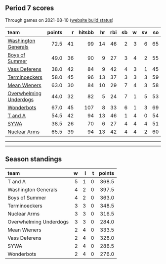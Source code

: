 

## Period 7 scores

Through games on 2021-08-10 ([website build status](https://github.com/brian-bot/pl-site/actions))


|team                                              | points|  r| hitsbb| hr| rbi| sb|  w| sv| so|   era|  whip|
|:-------------------------------------------------|------:|--:|------:|--:|---:|--:|--:|--:|--:|-----:|-----:|
|[Washington Generals](./washingtongenerals)       |   72.5| 41|     99| 14|  46|  2|  3|  6| 65| 2.411| 1.161|
|[Boys of Summer](./boysofsummer)                  |   49.0| 36|     90|  9|  27|  3|  4|  2| 55| 2.455| 1.154|
|[Vass Deferens](./vassdeferens)                   |   38.0| 42|     84|  9|  42|  4|  3|  1| 45| 7.582| 1.644|
|[Terminoeckers](./terminoeckers)                  |   58.0| 45|     96| 13|  37|  3|  3|  3| 59| 4.105| 1.211|
|[Mean Wieners](./meanwieners)                     |   63.0| 30|     84| 10|  29|  7|  4|  3| 58| 2.388| 1.102|
|[Overwhelming Underdogs](./overwhelmingunderdogs) |   44.0| 32|     82|  5|  24|  7|  1|  5| 53| 3.902| 1.092|
|[Wonderbots](./wonderbots)                        |   67.0| 45|    107|  8|  33|  6|  1|  3| 69| 2.915| 1.113|
|[T and A](./tanda)                                |   54.5| 42|     94| 13|  46|  1|  4|  0| 54| 3.333| 1.204|
|[SYWA](./sywa)                                    |   38.5| 26|     70|  6|  27|  4|  4|  4| 51| 4.836| 1.142|
|[Nuclear Arms](./nucleararms)                     |   65.5| 39|     94| 13|  42|  4|  4|  2| 60| 4.279| 1.066|

* * *
* * *

## Season standings


|team                   |  w|  l|  t| points|
|:----------------------|--:|--:|--:|------:|
|T and A                |  5|  1|  0|  368.5|
|Washington Generals    |  4|  2|  0|  397.5|
|Boys of Summer         |  4|  2|  0|  363.0|
|Terminoeckers          |  3|  3|  0|  348.5|
|Nuclear Arms           |  3|  3|  0|  316.5|
|Overwhelming Underdogs |  3|  3|  0|  284.0|
|Mean Wieners           |  2|  4|  0|  333.5|
|Vass Deferens          |  2|  4|  0|  326.0|
|SYWA                   |  2|  4|  0|  286.5|
|Wonderbots             |  2|  4|  0|  276.0|


